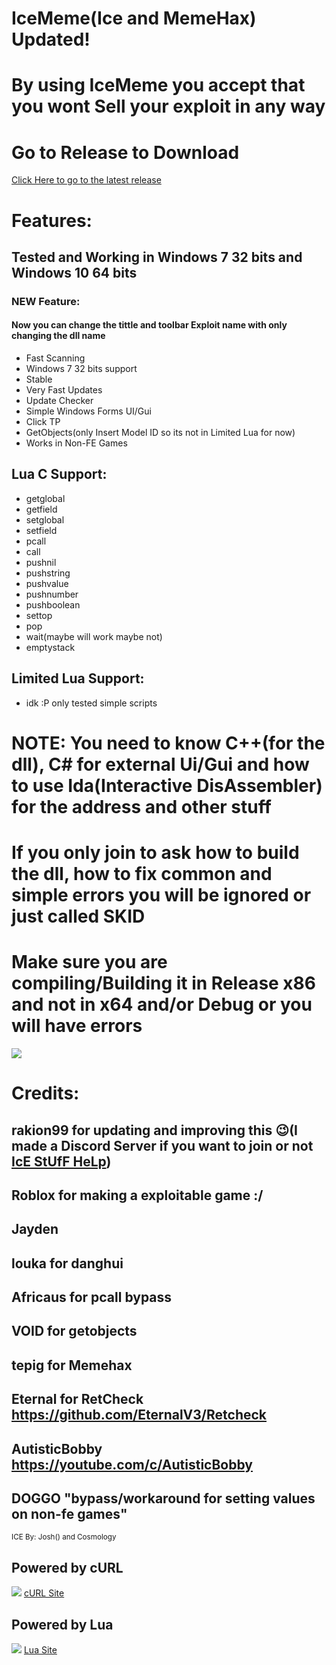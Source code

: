 # IceMeme(Ice and MemeHax) Updated!
# By using IceMeme you accept that you wont Sell your exploit in any way


# Go to Release to Download
[Click Here to go to the latest release](https://github.com/rakion99/IceSource/releases/latest)


# Features:

## Tested and Working in Windows 7 32 bits and Windows 10 64 bits

### NEW Feature:

#### Now you can change the tittle and toolbar Exploit name with only changing the dll name

* Fast Scanning
* Windows 7 32 bits support
* Stable
* Very Fast Updates
* Update Checker
* Simple Windows Forms UI/Gui
* Click TP
* GetObjects(only Insert Model ID so its not in Limited Lua for now)
* Works in Non-FE Games

## Lua C Support:

* getglobal
* getfield
* setglobal
* setfield
* pcall
* call
* pushnil
* pushstring
* pushvalue
* pushnumber
* pushboolean
* settop
* pop
* wait(maybe will work maybe not)
* emptystack

## Limited Lua Support:

* idk :P only tested simple scripts


# NOTE: You need to know C++(for the dll), C# for external Ui/Gui and how to use Ida(Interactive DisAssembler) for the address and other stuff
# If you only join to ask how to build the dll, how to fix common and simple errors you will be ignored or just called SKID 

# Make sure you are compiling/Building it in Release x86 and not in x64 and/or Debug or you will have errors

![](https://i.imgur.com/rAER3e5.png)

# Credits:
## rakion99 for updating and improving this :wink:(I made a Discord Server if you want to join or not [IcE StUfF HeLp](https://discord.gg/K2A2Xhv "Click to join"))
## Roblox for making a exploitable game :/
## Jayden
## louka for danghui
## Africaus for pcall bypass
## VOID for getobjects
## tepig for Memehax
## Eternal for RetCheck https://github.com/EternalV3/Retcheck
## AutisticBobby https://youtube.com/c/AutisticBobby
## DOGGO "bypass/workaround for setting values on non-fe games"
<sub> ICE By: Josh() and Cosmology</sub>
## Powered by cURL
![](https://curl.haxx.se/pix/powered_by_curl.gif)
[cURL Site](https://curl.haxx.se/ "Click to enter cURL Site")
## Powered by Lua
![](https://www.lua.org/images/powered-by-lua.gif)
[Lua Site](http://www.lua.org/ "Click to enter Lua Site")
